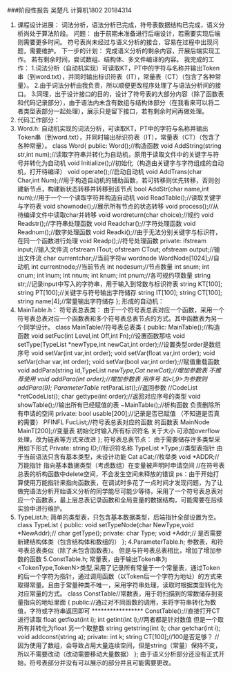 ###阶段性报告 吴楚凡 计算机1802 20184314
1. 课程设计进展：
词法分析，语法分析已完成，符号表数据结构已完成，语义分析尚处于算法阶段。
问题：
由于前期未准备进行后端设计，若需要实现后端则需要更多时间。
符号表尚未经过与语义分析的接合，容易在过程中出现问题，需要维护。
下一步的计划：
完成语义分析的剩余内容，开展后端实现工作。
若有剩余时间，尝试数组、结构体、多文件编译的内容。
我完成的工作：
1.词法分析（自动机实现）可读取KT，PT中的字符与名称并输出Token串（到word.txt），并同时输出标识符表（IT），常量表（CT）（包含了各种常量）。
2.由于词法分析由我负责，所以顺便更改程序处理了与语法分析间的接口。
3.同理，出于设计接口的目的，设计了符号表的大部分内容（除了函数表和代码记录部分），由于语法内未含有数组与结构体部分（在我看来可以将二者类型表部分一起处理），展示只是留下接口，若有剩余时间再做处理。
2. 代码工作部分：
1. 	Word.h:
自动机实现的词法分析，可读取KT，PT中的字符与名称并输出Token串（到word.txt），并同时输出标识符表（IT），常量表（CT）（包含了各种常量）。
class Word{
public:
    Word();//构造函数
    void AddString(string str,int num);//读取字符串并转化为自动机，原用于读取文件中的关键字与符号并转化为自动机
    void Initialize();//初始化（构造由关键字与字符组成的自动机，打开待编译）
    void operate();//启动自动机
    void AddTrans(char Char,int Num);//用于构造自动机的辅助函数，若可转移则优先转移，否则创建新节点，构建新状态转移并转移到该节点
    bool AddStr(char name,int num);//用于一个一个读取字符并构造自动机
    void ReadTable();//读取关键字与字符表
    void shownode();//展示所有节点的状态转移
    void process();//从待编译文件中读取char并转移
    void wordreturn(char choice);//规约
    void Readstr();//字符串处理函数
    void Readchar();//字符处理函数
    void Readnum();//数字处理函数
    void Readki();//由于无法分别关键字与标识符，在同一个函数进行处理
    void Readp();//符号处理函数
private:
    ifstream input;//输入文件流
    ofstream ITout;
    ofstream CTout;
    ofstream output;//输出文件流
    char currentchar;//当前字符w
    wordnode WordNode[1024];//自动机
    int currentnode;//当前节点
    int nodesum;//节点数量
    int snum;
    int cnum;
    int inum;
    int nnum;
    int knum;
    int pnum;//各可规约项数量
    string str;//记录input中写入的字符串，用于输入到常数与标识符表
    string KT[100];
    string PT[100];//关键字与符号输出字符储存
    string IT[100];
    string CT[100];
    string name[4];//常量输出字符储存
};
	形成的自动机：
2. MainTable.h：
符号表总表类：
由于一个符号表总表对应一个函数，采用一个符号表总表对应一个函数表和多个符号表总表节点的方式。其中函数表为另一个同学设计。
class MainTable//符号表总表类
{
public:
    MainTable();//构造函数
    void setFuc(int Level,int Off,int Fn);//设置函数那啥
void setType(TypeList *newType,int newCat,int order);//设置类型order是数组序号
    void setVar(int var,int order);
    void setVar(float var,int order);
    void setVar(char var,int order);
    void setVar(bool var,int order);//赋值重载函数
   void addPara(string id,TypeList *newType,Cat newCat);//增加参数表 不推荐使用
    void addPara(int order);//增加参数表 用序号 如<I,9>为参数则 addPara(9);
    ParameterTable* retParaList();//返回参数
    //CodeList *retCodeList();
    char gettype(int order);//返回对应序号的类型
    void showTable();//输出所有已经赋值的表
    ~MainTable();//析构函数 负责删除所有申请的空间
private:
    bool usable[200];//记录是否已赋值 （不知道是否真的需要）
    PFINFL FucList;//符号表总表对应的函数 的函数表
MainNode MainT[200];//变量表 初始化时输入所有标识符名 关于大小 可添加overflow处理，改为链表等方式来改进
};
符号表总表节点：
由于需要储存许多类型采用如下形式
Private:
string ID;//标识符名称
TypeList *Type;//类型表指针 由于当前语法只含有基本类型，未设计功能
Cat aCat;//枚举类
void *ADDR;//万能指针 指向基本数据类型（考虑数组）在变量被声明时申请空间
//在符号表总表的析构函数中delete空间，不会发生空间未释放的错误
ps：由于开始打算使用万能指针来指向函数表，在调试时多花了一点时间才发现问题，为了让做完语法分析开始语义分析的同学能尽可能少等待，采用了一个符号表总表对应一个函数表，最上层总表记录函数和全局变量的数据结构，可能需要在后续实验中进行维护。
3. TypeList.h;
简单的类型表，只包含基本数据类型，后端指针全部设置为空。
class TypeList
{
public:
    void setTypeNode(char NewType,void *NewAddr);//
    char getType();
private:
    char Type;
    void *Addr;// 是否需要新建结构体类（包含结构体和数组的）
};
4.ParameterTable.h;
参数表，和符号表总表类似（除了未包含函数表）。
但是与符号表总表相比，增加了增加参数的函数
5.ConstTable.h;
常量表，由于输出Token串为<TokenType,TokenN>类型,采用了记录所有常量于一个常量表，通过Token的后一个字符为指针，通过调用函数（以Token后一个字符为地址）的方式来取得常量。且由于常量种类不唯一，采用字符串处理，读取时根据类型转化为对应常量的方式。
class ConstTable//常数表，用于将扫描到的常数储存到变量指向的地址里面
{
public://通过对不同函数的调用，来将字符串转化为数值，字符或字符串返回即可 *****************
    ConstTable();//直接打开CT进行读取
    float getfloat(int i);
    int getint(int i);//两者都是针对数值 但是一个取所有并转化为float 另一个取整数
    string getstring(int i);
    char getchar(int i);
    void addconst(string a);
private:
    int k;
    string CT[100];//100是否足够？
                   //因为使用了数组，会导致占用大量连续空间，但是string（常量）保持不变，所以不需要改动（改动需要移动大量数据）
};
由于语义分析部分还没有正式开始，符号表部分并没有可以展示的部分并且可能需要更改。

